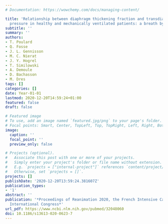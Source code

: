 ```yaml
---
# Documentation: https://wowchemy.com/docs/managing-content/

title: 'Relationship between diaphragm thickening fraction and transdiaphragmatic
  pressure in healthy and mechanically ventilated patients: a breath by breath analysis'
subtitle: ''
summary: ''
authors:
- T. Poulard
- Q. Fosse
- J. L. Gennisson
- M. C. Nierat
- J. Y. Hogrel
- T. Similowski
- A. Demoule
- D. Bachasson
- M. Dres
tags: []
categories: []
date: Year-01-01
lastmod: 2020-12-20T14:59:24+01:00
featured: false
draft: false

# Featured image
# To use, add an image named `featured.jpg/png` to your page's folder.
# Focal points: Smart, Center, TopLeft, Top, TopRight, Left, Right, BottomLeft, Bottom, BottomRight.
image:
  caption: ''
  focal_point: ''
  preview_only: false

# Projects (optional).
#   Associate this post with one or more of your projects.
#   Simply enter your project's folder or file name without extension.
#   E.g. `projects = ["internal-project"]` references `content/project/deep-learning/index.md`.
#   Otherwise, set `projects = []`.
projects: []
publishDate: '2020-12-20T13:59:24.381607Z'
publication_types:
- '1'
abstract: ''
publication: '*Proceedings of Reanimation 2020, the French Intensive Care Society
  International Congress*'
url_pdf: https://www.ncbi.nlm.nih.gov/pubmed/32048060
doi: 10.1186/s13613-020-0623-7
---
```

